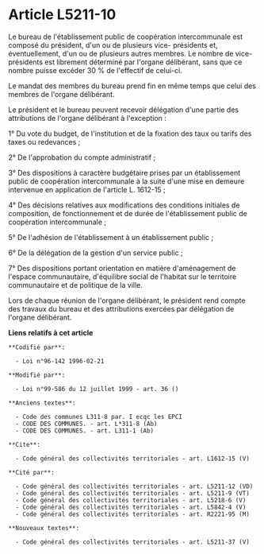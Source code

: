 # Article L5211-10

Le bureau de l'établissement public de coopération intercommunale est composé du président, d'un ou de plusieurs vice-
présidents et, éventuellement, d'un ou de plusieurs autres membres. Le nombre de vice-présidents est librement déterminé par
l'organe délibérant, sans que ce nombre puisse excéder 30 % de l'effectif de celui-ci.

Le mandat des membres du bureau prend fin en même temps que celui des membres de l'organe délibérant.

Le président et le bureau peuvent recevoir délégation d'une partie des attributions de l'organe délibérant à l'exception :

1° Du vote du budget, de l'institution et de la fixation des taux ou tarifs des taxes ou redevances ;

2° De l'approbation du compte administratif ;

3° Des dispositions à caractère budgétaire prises par un établissement public de coopération intercommunale à la suite d'une
mise en demeure intervenue en application de l'article L. 1612-15 ;

4° Des décisions relatives aux modifications des conditions initiales de composition, de fonctionnement et de durée de
l'établissement public de coopération intercommunale ;

5° De l'adhésion de l'établissement à un établissement public ;

6° De la délégation de la gestion d'un service public ;

7° Des dispositions portant orientation en matière d'aménagement de l'espace communautaire, d'équilibre social de l'habitat
sur le territoire communautaire et de politique de la ville.

Lors de chaque réunion de l'organe délibérant, le président rend compte des travaux du bureau et des attributions exercées
par délégation de l'organe délibérant.

**Liens relatifs à cet article**

	**Codifié par**:

	  - Loi n°96-142 1996-02-21

	**Modifié par**:

	  - Loi n°99-586 du 12 juillet 1999 - art. 36 ()

	**Anciens textes**:

	  - Code des communes L311-8 par. I ecqc les EPCI
	  - CODE DES COMMUNES. - art. L*311-8 (Ab)
	  - CODE DES COMMUNES. - art. L311-1 (Ab)

	**Cite**:

	  - Code général des collectivités territoriales - art. L1612-15 (V)

	**Cité par**:

	  - Code général des collectivités territoriales - art. L5211-12 (VD)
	  - Code général des collectivités territoriales - art. L5211-9 (VT)
	  - Code général des collectivités territoriales - art. L5218-6 (V)
	  - Code général des collectivités territoriales - art. L5842-4 (V)
	  - Code général des collectivités territoriales - art. R2221-95 (M)

	**Nouveaux textes**:

	  - Code général des collectivités territoriales - art. L5211-37 (V)

